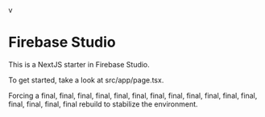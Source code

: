 v
# Firebase Studio

This is a NextJS starter in Firebase Studio.

To get started, take a look at src/app/page.tsx.

Forcing a final, final, final, final, final, final, final, final, final, final, final, final, final, final, final, final rebuild to stabilize the environment.